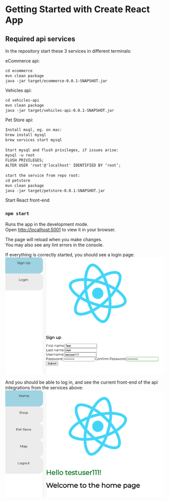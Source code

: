 # Getting Started with Create React App

## Required api services

In the repository start these 3 services in different terminals:

eCommerce api:
```
cd ecommerce
mvn clean package
java -jar target/ecommerce-0.0.1-SNAPSHOT.jar
```

Vehicles api:
```
cd vehicles-api
mvn clean package
java -jar target/vehicles-api-0.0.1-SNAPSHOT.jar
```

Pet Store api:
```
Install msql, eg. on mac:
brew install mysql
brew services start mysql

Start mysql and flush privileges, if issues arise:
mysql -u root    
FLUSH PRIVILEGES;
ALTER USER 'root'@'localhost' IDENTIFIED BY ‘root’;

start the service from repo root:
cd petstore
mvn clean package
java -jar target/petstore-0.0.1-SNAPSHOT.jar
```

Start React front-end
### `npm start`

Runs the app in the development mode.\
Open [http://localhost:5001](http://localhost:5001) to view it in your browser.

The page will reload when you make changes.\
You may also see any lint errors in the console.

If everything is correctly started, you should see a login page:
![](../examples/react1.png)

And you should be able to log in, and see the current front-end of the api integrations from the services above:
![](../examples/react2.png)


